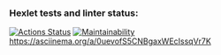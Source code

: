 ### Hexlet tests and linter status:
[![Actions Status](https://github.com/ozlugovo/java-project-61/workflows/hexlet-check/badge.svg)](https://github.com/ozlugovo/java-project-61/actions)
[![Maintainability](https://api.codeclimate.com/v1/badges/29bef53025ef344ace17/maintainability)](https://codeclimate.com/github/ozlugovo/java-project-61/maintainability)
https://asciinema.org/a/0uevofS5CNBgaxWEcIssqVr7K